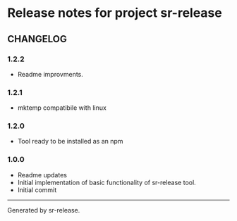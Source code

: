 # Release notes for project sr-release


CHANGELOG
---------

### 1.2.2

* Readme improvments.


### 1.2.1

* mktemp compatibile with linux


### 1.2.0

* Tool ready to be installed as an npm


### 1.0.0


* Readme updates
* Initial implementation of basic functionality of sr-release tool.
* Initial commit


________

Generated by sr-release. 
